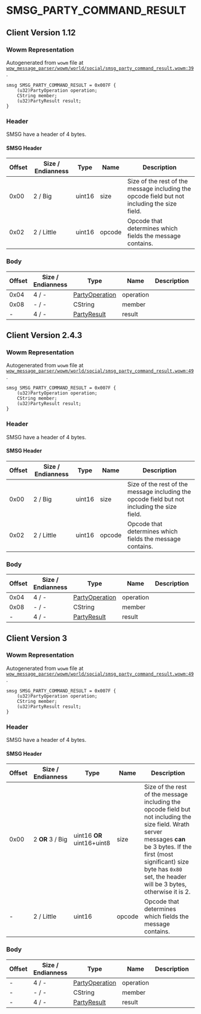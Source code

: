 # SMSG_PARTY_COMMAND_RESULT

## Client Version 1.12

### Wowm Representation

Autogenerated from `wowm` file at [`wow_message_parser/wowm/world/social/smsg_party_command_result.wowm:39`](https://github.com/gtker/wow_messages/tree/main/wow_message_parser/wowm/world/social/smsg_party_command_result.wowm#L39).
```rust,ignore
smsg SMSG_PARTY_COMMAND_RESULT = 0x007F {
    (u32)PartyOperation operation;
    CString member;
    (u32)PartyResult result;
}
```
### Header

SMSG have a header of 4 bytes.

#### SMSG Header

| Offset | Size / Endianness | Type   | Name   | Description |
| ------ | ----------------- | ------ | ------ | ----------- |
| 0x00   | 2 / Big           | uint16 | size   | Size of the rest of the message including the opcode field but not including the size field.|
| 0x02   | 2 / Little        | uint16 | opcode | Opcode that determines which fields the message contains.|

### Body

| Offset | Size / Endianness | Type | Name | Description | Comment |
| ------ | ----------------- | ---- | ---- | ----------- | ------- |
| 0x04 | 4 / - | [PartyOperation](partyoperation.md) | operation |  |  |
| 0x08 | - / - | CString | member |  |  |
| - | 4 / - | [PartyResult](partyresult.md) | result |  |  |

## Client Version 2.4.3

### Wowm Representation

Autogenerated from `wowm` file at [`wow_message_parser/wowm/world/social/smsg_party_command_result.wowm:49`](https://github.com/gtker/wow_messages/tree/main/wow_message_parser/wowm/world/social/smsg_party_command_result.wowm#L49).
```rust,ignore
smsg SMSG_PARTY_COMMAND_RESULT = 0x007F {
    (u32)PartyOperation operation;
    CString member;
    (u32)PartyResult result;
}
```
### Header

SMSG have a header of 4 bytes.

#### SMSG Header

| Offset | Size / Endianness | Type   | Name   | Description |
| ------ | ----------------- | ------ | ------ | ----------- |
| 0x00   | 2 / Big           | uint16 | size   | Size of the rest of the message including the opcode field but not including the size field.|
| 0x02   | 2 / Little        | uint16 | opcode | Opcode that determines which fields the message contains.|

### Body

| Offset | Size / Endianness | Type | Name | Description | Comment |
| ------ | ----------------- | ---- | ---- | ----------- | ------- |
| 0x04 | 4 / - | [PartyOperation](partyoperation.md) | operation |  |  |
| 0x08 | - / - | CString | member |  |  |
| - | 4 / - | [PartyResult](partyresult.md) | result |  |  |

## Client Version 3

### Wowm Representation

Autogenerated from `wowm` file at [`wow_message_parser/wowm/world/social/smsg_party_command_result.wowm:49`](https://github.com/gtker/wow_messages/tree/main/wow_message_parser/wowm/world/social/smsg_party_command_result.wowm#L49).
```rust,ignore
smsg SMSG_PARTY_COMMAND_RESULT = 0x007F {
    (u32)PartyOperation operation;
    CString member;
    (u32)PartyResult result;
}
```
### Header

SMSG have a header of 4 bytes.

#### SMSG Header

| Offset | Size / Endianness | Type   | Name   | Description |
| ------ | ----------------- | ------ | ------ | ----------- |
| 0x00   | 2 **OR** 3 / Big           | uint16 **OR** uint16+uint8 | size | Size of the rest of the message including the opcode field but not including the size field. Wrath server messages **can** be 3 bytes. If the first (most significant) size byte has `0x80` set, the header will be 3 bytes, otherwise it is 2.|
| -      | 2 / Little| uint16 | opcode | Opcode that determines which fields the message contains. |

### Body

| Offset | Size / Endianness | Type | Name | Description | Comment |
| ------ | ----------------- | ---- | ---- | ----------- | ------- |
| - | 4 / - | [PartyOperation](partyoperation.md) | operation |  |  |
| - | - / - | CString | member |  |  |
| - | 4 / - | [PartyResult](partyresult.md) | result |  |  |


